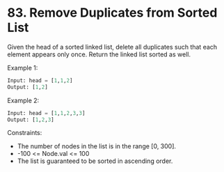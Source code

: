 # 83. Remove Duplicates from Sorted List


Given the head of a sorted linked list, delete all duplicates such that each element appears only once. Return the linked list sorted as well.


Example 1:
```python
Input: head = [1,1,2]
Output: [1,2]
```

Example 2:
```python
Input: head = [1,1,2,3,3]
Output: [1,2,3]
```


Constraints:

- The number of nodes in the list is in the range [0, 300].
- -100 <= Node.val <= 100
- The list is guaranteed to be sorted in ascending order.